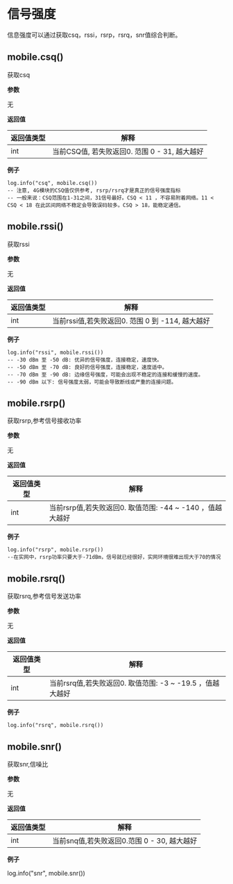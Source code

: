 # 信号强度

信息强度可以通过获取csq，rssi，rsrp，rsrq，snr值综合判断。

## mobile.csq()

获取csq

**参数**

无

**返回值**

| 返回值类型 | 解释                                          |
| ---------- | --------------------------------------------- |
| int        | 当前CSQ值, 若失败返回0. 范围 0 - 31, 越大越好 |

**例子**

```
log.info("csq", mobile.csq())
-- 注意, 4G模块的CSQ值仅供参考, rsrp/rsrq才是真正的信号强度指标
-- 一般来说：CSQ范围在1-31之间，31信号最好。CSQ < 11 ，不容易附着网络。11 < CSQ < 18 在此区间网络不稳定会导致误码较多。CSQ > 18，能稳定通信。
```

## mobile.rssi()

获取rssi

**参数**

无

**返回值**

| 返回值类型 | 解释                                             |
| ---------- | ------------------------------------------------ |
| int        | 当前rssi值,若失败返回0. 范围 0 到 -114, 越大越好 |

**例子**

```
log.info("rssi", mobile.rssi())
-- -30 dBm 至 -50 dB: 优异的信号强度，连接稳定，速度快。
-- -50 dBm 至 -70 dB: 良好的信号强度，连接稳定，速度适中。
-- -70 dBm 至 -90 dB: 边缘信号强度，可能会出现不稳定的连接和缓慢的速度。
-- -90 dBm 以下: 信号强度太弱，可能会导致断线或严重的连接问题。
```



## mobile.rsrp()

获取rsrp,参考信号接收功率

**参数**

无

**返回值**

| 返回值类型 | 解释                                                      |
| ---------- | --------------------------------------------------------- |
| int        | 当前rsrp值,若失败返回0. 取值范围: -44 ~ -140 ，值越大越好 |

**例子**

```
log.info("rsrp", mobile.rsrp()) 
--在实网中，rsrp功率只要大于-71dBm，信号就已经很好，实网环境很难出现大于70的情况
```

## mobile.rsrq()

获取rsrq,参考信号发送功率

**参数**

无

**返回值**

| 返回值类型 | 解释                                                      |
| ---------- | --------------------------------------------------------- |
| int        | 当前rsrq值,若失败返回0. 取值范围: -3 ~ -19.5 ，值越大越好 |

**例子**

```
log.info("rsrq", mobile.rsrq())
```



## mobile.snr()

获取snr,信噪比

**参数**

无

**返回值**

| 返回值类型 | 解释                                        |
| ---------- | ------------------------------------------- |
| int        | 当前snq值,若失败返回0.范围 0 - 30, 越大越好 |

**例子**

log.info("snr", mobile.snr())
